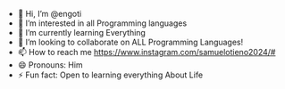 - 👋 Hi, I’m @engoti
- 👀 I’m interested in all Programming languages
- 🌱 I’m currently learning Everything
- 💞️ I’m looking to collaborate on ALL Programming Languages!
- 📫 How to reach me https://www.instagram.com/samuelotieno2024/#
- 😄 Pronouns: Him
- ⚡ Fun fact: Open to learning everything About Life

<!---
engoti/engoti is a ✨ special ✨ repository because its `README.md` (this file) appears on your GitHub profile.
You can click the Preview link to take a look at your changes.
--->
